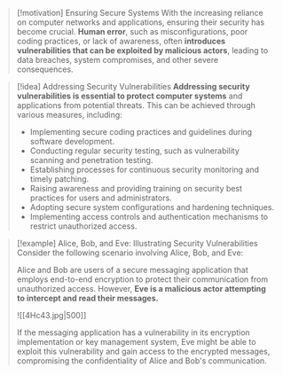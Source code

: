 > [!motivation] Ensuring Secure Systems
> With the increasing reliance on computer networks and applications, ensuring their security has become crucial. **Human error**, such as misconfigurations, poor coding practices, or lack of awareness, often **introduces vulnerabilities that can be exploited by malicious actors**, leading to data breaches, system compromises, and other severe consequences.

> [!idea] Addressing Security Vulnerabilities
> **Addressing security vulnerabilities is essential to protect computer systems** and applications from potential threats. This can be achieved through various measures, including:
> 
> - Implementing secure coding practices and guidelines during software development.
> - Conducting regular security testing, such as vulnerability scanning and penetration testing.
> - Establishing processes for continuous security monitoring and timely patching.
> - Raising awareness and providing training on security best practices for users and administrators.
> - Adopting secure system configurations and hardening techniques.
> - Implementing access controls and authentication mechanisms to restrict unauthorized access.

> [!example] Alice, Bob, and Eve: Illustrating Security Vulnerabilities
> Consider the following scenario involving Alice, Bob, and Eve:
>
> Alice and Bob are users of a secure messaging application that employs end-to-end encryption to protect their communication from unauthorized access. However, **Eve is a malicious actor attempting to intercept and read their messages.**
> 
> ![[4Hc43.jpg|500]]
>
> If the messaging application has a vulnerability in its encryption implementation or key management system, Eve might be able to exploit this vulnerability and gain access to the encrypted messages, compromising the confidentiality of Alice and Bob's communication.
>


